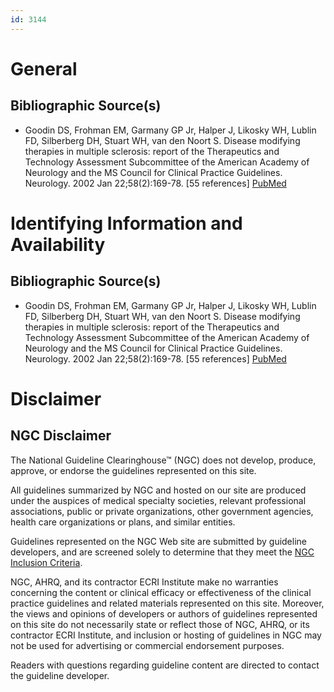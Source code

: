 ```yaml
---
id: 3144
---
```


# General

## Bibliographic Source(s)

- Goodin DS, Frohman EM, Garmany GP Jr, Halper J, Likosky WH, Lublin FD, Silberberg DH, Stuart WH, van den Noort S. Disease modifying therapies in multiple sclerosis: report of the Therapeutics and Technology Assessment Subcommittee of the American Academy of Neurology and the MS Council for Clinical Practice Guidelines. Neurology. 2002 Jan 22;58(2):169-78. [55 references] [ PubMed ](http://www.ncbi.nlm.nih.gov/entrez/query.fcgi?cmd=Retrieve&db=pubmed&dopt=Abstract&list_uids=11805241)

# Identifying Information and Availability

## Bibliographic Source(s)

- Goodin DS, Frohman EM, Garmany GP Jr, Halper J, Likosky WH, Lublin FD, Silberberg DH, Stuart WH, van den Noort S. Disease modifying therapies in multiple sclerosis: report of the Therapeutics and Technology Assessment Subcommittee of the American Academy of Neurology and the MS Council for Clinical Practice Guidelines. Neurology. 2002 Jan 22;58(2):169-78. [55 references] [ PubMed ](http://www.ncbi.nlm.nih.gov/entrez/query.fcgi?cmd=Retrieve&db=pubmed&dopt=Abstract&list_uids=11805241)

# Disclaimer

## NGC Disclaimer

The National Guideline Clearinghouse™ (NGC) does not develop, produce, approve, or endorse the guidelines represented on this site.

All guidelines summarized by NGC and hosted on our site are produced under the auspices of medical specialty societies, relevant professional associations, public or private organizations, other government agencies, health care organizations or plans, and similar entities.

Guidelines represented on the NGC Web site are submitted by guideline developers, and are screened solely to determine that they meet the [NGC Inclusion Criteria](/help-and-about/summaries/inclusion-criteria).

NGC, AHRQ, and its contractor ECRI Institute make no warranties concerning the content or clinical efficacy or effectiveness of the clinical practice guidelines and related materials represented on this site. Moreover, the views and opinions of developers or authors of guidelines represented on this site do not necessarily state or reflect those of NGC, AHRQ, or its contractor ECRI Institute, and inclusion or hosting of guidelines in NGC may not be used for advertising or commercial endorsement purposes.

Readers with questions regarding guideline content are directed to contact the guideline developer.

